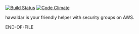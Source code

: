 [![Build Status](https://travis-ci.org/krishnan-mani/hawaldar.svg?branch=master)](https://travis-ci.org/krishnan-mani/hawaldar) [![Code Climate](https://codeclimate.com/github/krishnan-mani/hawaldar/badges/gpa.svg)](https://codeclimate.com/github/krishnan-mani/hawaldar)

hawaldar is your friendly helper with security groups on AWS.

END-OF-FILE
